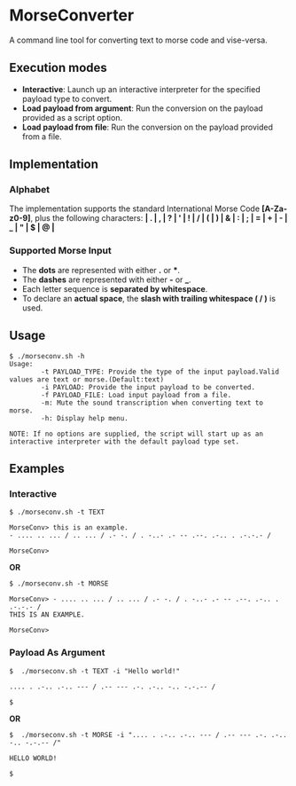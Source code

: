 # MorseConverter
A command line tool for converting text to morse code and vise-versa.

## Execution modes
* **Interactive**: Launch up an interactive interpreter for the specified payload type to convert.
* **Load payload from argument**: Run the conversion on the payload provided as a script option.
* **Load payload from file**: Run the conversion on the payload provided from a file.

## Implementation
### Alphabet
The implementation supports the standard International Morse Code **[A-Za-z0-9]**, plus the following characters: **| . | , | ? | ' | ! | / | ( | ) | & | : | ; | = | + | - | _ | " | $ | @ |** 
### Supported Morse Input
* The **dots** are represented with either **.** or **\***.
* The **dashes** are represented with either **-** or **_**.
* Each letter sequence is **separated by whitespace**.
* To declare an **actual space**, the **slash with trailing whitespace ( / )** is used.
## Usage
```
$ ./morseconv.sh -h
Usage:
 		-t PAYLOAD_TYPE: Provide the type of the input payload.Valid values are text or morse.(Default:text)
 		-i PAYLOAD: Provide the input payload to be converted.
 		-f PAYLOAD_FILE: Load input payload from a file.
 		-m: Mute the sound transcription when converting text to morse.
 		-h: Display help menu.

NOTE: If no options are supplied, the script will start up as an interactive interpreter with the default payload type set.
```
## Examples

### Interactive 
```
$ ./morseconv.sh -t TEXT

MorseConv> this is an example.
- .... .. ... / .. ... / .- -. / . -..- .- -- .--. .-.. . .-.-.- / 

MorseConv> 
```
**OR**
```
$ ./morseconv.sh -t MORSE

MorseConv> - .... .. ... / .. ... / .- -. / . -..- .- -- .--. .-.. . .-.-.- /
THIS IS AN EXAMPLE. 

MorseConv> 
```
### Payload As Argument
```
$  ./morseconv.sh -t TEXT -i "Hello world!"

.... . .-.. .-.. --- / .-- --- .-. .-.. -.. -.-.-- / 

$
```
**OR**
```
$  ./morseconv.sh -t MORSE -i ".... . .-.. .-.. --- / .-- --- .-. .-.. -.. -.-.-- /"

HELLO WORLD! 

$
```

